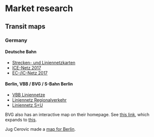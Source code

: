 # Market research

## Transit maps

### Germany

#### Deutsche Bahn

* [Strecken- und Liniennetzkarten](https://www.bahn.de/p/view/service/fahrplaene/streckennetz.shtml)
* [ICE-Netz 2017](https://www.bahn.de/p/view/mdb/bahnintern/fahrplan_und_buchung/reiseauskunftsmedien/fahrplanmedien-download/2017/mdb_241654_ice_liniennetz_2017_v2.pdf)
* [EC-/IC-Netz 2017](https://www.bahn.de/p/view/mdb/bahnintern/fahrplan_und_buchung/reiseauskunftsmedien/fahrplanmedien-download/2017/mdb_241655_icec_liniennetz_2017-v3.pdf)

#### Berlin, VBB / BVG / S-Bahn Berlin

* [VBB Liniennetze](http://www.vbb.de/de/article/fahrplan/liniennetze/liniennetze/897.html)
* [Liniennetz Regionalverkehr](http://images.vbb.de/assets/downloads/file/799103.pdf)
* [Liniennetz S+U](http://images.vbb.de/assets/downloads/file/1373695.pdf)

BVG also has an interactive map on their homepage. See
[this link](https://www.bvg.de/de/Fahrinfo/Liniennetz),
which expands to
[this](https://fahrinfo.bvg.de/Fahrinfo/bin/query.bin/dn?ujm=1&MapLayer=NETWORK).

Jug Cerovic made a [map for Berlin](http://www.inat.fr/metro/berlin/).
